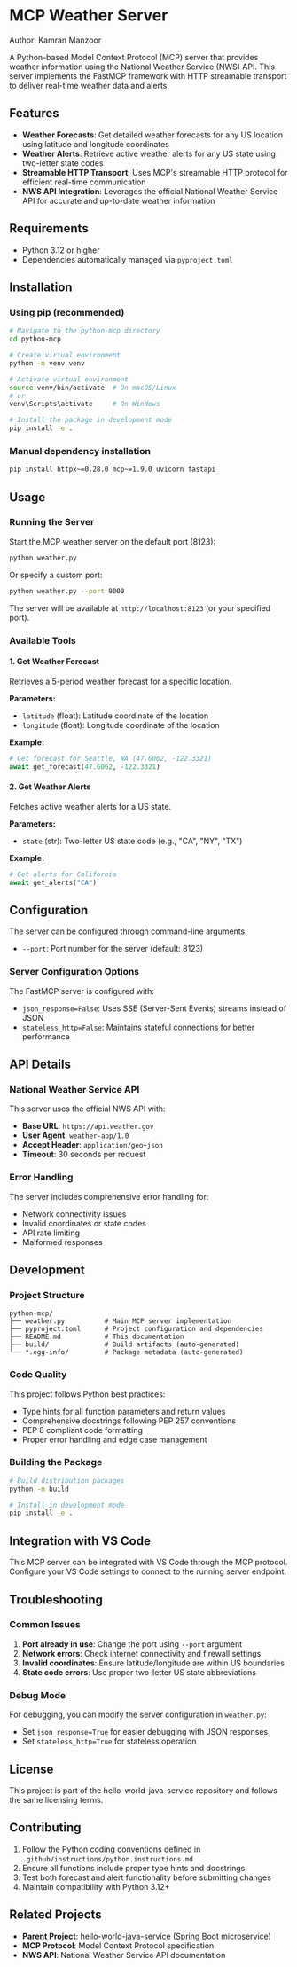 # MCP Weather Server

Author: Kamran Manzoor

A Python-based Model Context Protocol (MCP) server that provides weather
information using the National Weather Service (NWS) API. This server implements
the FastMCP framework with HTTP streamable transport to deliver real-time weather
data and alerts.

## Features

- **Weather Forecasts**: Get detailed weather forecasts for any US location using
  latitude and longitude coordinates
- **Weather Alerts**: Retrieve active weather alerts for any US state using
  two-letter state codes
- **Streamable HTTP Transport**: Uses MCP's streamable HTTP protocol for efficient
  real-time communication
- **NWS API Integration**: Leverages the official National Weather Service API for
  accurate and up-to-date weather information

## Requirements

- Python 3.12 or higher
- Dependencies automatically managed via `pyproject.toml`

## Installation

### Using pip (recommended)

```bash
# Navigate to the python-mcp directory
cd python-mcp

# Create virtual environment
python -m venv venv

# Activate virtual environment
source venv/bin/activate  # On macOS/Linux
# or
venv\Scripts\activate     # On Windows

# Install the package in development mode
pip install -e .
```

### Manual dependency installation

```bash
pip install httpx~=0.28.0 mcp~=1.9.0 uvicorn fastapi
```

## Usage

### Running the Server

Start the MCP weather server on the default port (8123):

```bash
python weather.py
```

Or specify a custom port:

```bash
python weather.py --port 9000
```

The server will be available at `http://localhost:8123` (or your specified port).

### Available Tools

#### 1. Get Weather Forecast

Retrieves a 5-period weather forecast for a specific location.

**Parameters:**

- `latitude` (float): Latitude coordinate of the location
- `longitude` (float): Longitude coordinate of the location

**Example:**

```python
# Get forecast for Seattle, WA (47.6062, -122.3321)
await get_forecast(47.6062, -122.3321)
```

#### 2. Get Weather Alerts

Fetches active weather alerts for a US state.

**Parameters:**

- `state` (str): Two-letter US state code (e.g., "CA", "NY", "TX")

**Example:**

```python
# Get alerts for California
await get_alerts("CA")
```

## Configuration

The server can be configured through command-line arguments:

- `--port`: Port number for the server (default: 8123)

### Server Configuration Options

The FastMCP server is configured with:

- `json_response=False`: Uses SSE (Server-Sent Events) streams instead of JSON
- `stateless_http=False`: Maintains stateful connections for better performance

## API Details

### National Weather Service API

This server uses the official NWS API with:

- **Base URL**: `https://api.weather.gov`
- **User Agent**: `weather-app/1.0`
- **Accept Header**: `application/geo+json`
- **Timeout**: 30 seconds per request

### Error Handling

The server includes comprehensive error handling for:

- Network connectivity issues
- Invalid coordinates or state codes
- API rate limiting
- Malformed responses

## Development

### Project Structure

```text
python-mcp/
├── weather.py          # Main MCP server implementation
├── pyproject.toml      # Project configuration and dependencies
├── README.md           # This documentation
├── build/              # Build artifacts (auto-generated)
└── *.egg-info/         # Package metadata (auto-generated)
```

### Code Quality

This project follows Python best practices:

- Type hints for all function parameters and return values
- Comprehensive docstrings following PEP 257 conventions
- PEP 8 compliant code formatting
- Proper error handling and edge case management

### Building the Package

```bash
# Build distribution packages
python -m build

# Install in development mode
pip install -e .
```

## Integration with VS Code

This MCP server can be integrated with VS Code through the MCP protocol.
Configure your VS Code settings to connect to the running server endpoint.

## Troubleshooting

### Common Issues

1. **Port already in use**: Change the port using `--port` argument
2. **Network errors**: Check internet connectivity and firewall settings
3. **Invalid coordinates**: Ensure latitude/longitude are within US boundaries
4. **State code errors**: Use proper two-letter US state abbreviations

### Debug Mode

For debugging, you can modify the server configuration in `weather.py`:

- Set `json_response=True` for easier debugging with JSON responses
- Set `stateless_http=True` for stateless operation

## License

This project is part of the hello-world-java-service repository and follows
the same licensing terms.

## Contributing

1. Follow the Python coding conventions defined in
   `.github/instructions/python.instructions.md`
2. Ensure all functions include proper type hints and docstrings
3. Test both forecast and alert functionality before submitting changes
4. Maintain compatibility with Python 3.12+

## Related Projects

- **Parent Project**: hello-world-java-service (Spring Boot microservice)
- **MCP Protocol**: Model Context Protocol specification
- **NWS API**: National Weather Service API documentation

